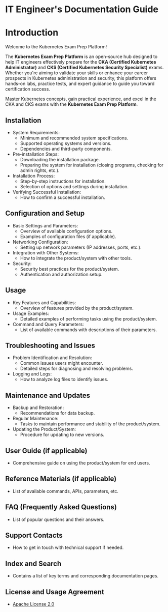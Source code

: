 # IT Engineer's Documentation Guide

# Introduction

Welcome to the Kubernetes Exam Prep Platform!

The **Kubernetes Exam Prep Platform** is an open-source hub designed to help IT engineers effectively prepare for the **CKA (Certified Kubernetes Administrator)** and **CKS (Certified Kubernetes Security Specialist)** exams. Whether you're aiming to validate your skills or enhance your career prospects in Kubernetes administration and security, this platform offers hands-on labs, practice tests, and expert guidance to guide you toward certification success.

Master Kubernetes concepts, gain practical experience, and excel in the CKA and CKS exams with the **Kubernetes Exam Prep Platform**.


## Installation
- System Requirements:
  - Minimum and recommended system specifications.
  - Supported operating systems and versions.
  - Dependencies and third-party components.
- Pre-installation Steps:
  - Downloading the installation package.
  - Preparing the system for installation (closing programs, checking for admin rights, etc.).
- Installation Process:
  - Step-by-step instructions for installation.
  - Selection of options and settings during installation.
- Verifying Successful Installation:
  - How to confirm a successful installation.

## Configuration and Setup
- Basic Settings and Parameters:
  - Overview of available configuration options.
  - Examples of configuration files (if applicable).
- Networking Configuration:
  - Setting up network parameters (IP addresses, ports, etc.).
- Integration with Other Systems:
  - How to integrate the product/system with other tools.
- Security:
  - Security best practices for the product/system.
  - Authentication and authorization setup.

## Usage
- Key Features and Capabilities:
  - Overview of features provided by the product/system.
- Usage Examples:
  - Detailed examples of performing tasks using the product/system.
- Command and Query Parameters:
  - List of available commands with descriptions of their parameters.

## Troubleshooting and Issues
- Problem Identification and Resolution:
  - Common issues users might encounter.
  - Detailed steps for diagnosing and resolving problems.
- Logging and Logs:
  - How to analyze log files to identify issues.

## Maintenance and Updates
- Backup and Restoration:
  - Recommendations for data backup.
- Regular Maintenance:
  - Tasks to maintain performance and stability of the product/system.
- Updating the Product/System:
  - Procedure for updating to new versions.

## User Guide (if applicable)
- Comprehensive guide on using the product/system for end users.

## Reference Materials (if applicable)
- List of available commands, APIs, parameters, etc.

## FAQ (Frequently Asked Questions)
- List of popular questions and their answers.

## Support Contacts
- How to get in touch with technical support if needed.

## Index and Search
- Contains a list of key terms and corresponding documentation pages.

## License and Usage Agreement
- [Apache License 2.0](LICENSE)
